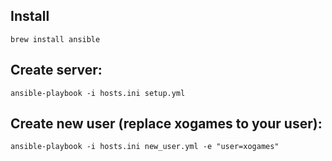 ## Install

`brew install ansible`

## Create server:

`ansible-playbook -i hosts.ini setup.yml`

## Create new user (replace xogames to your user):

`ansible-playbook -i hosts.ini new_user.yml -e "user=xogames"`

